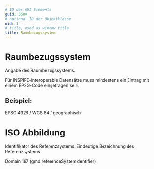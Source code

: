 ```yaml
---
# ID des GUI Elements
guid: 3500
# optional ID der Objektklasse
oid: 1
# title, used as window title
title: Raumbezugssystem
---
```


# Raumbezugssystem

Angabe des Raumbezugssystems.

Für INSPIRE-interoperable Datensätze muss mindestens ein Eintrag mit einem EPSG-Code eingetragen sein.

## Beispiel:

EPSG:4326 / WGS 84 / geographisch

# ISO Abbildung

Identifikator des Referenzsystems: Eindeutige Bezeichnung des Referenzsystems

Domain 187 (gmd:referenceSystemIdentifier)
